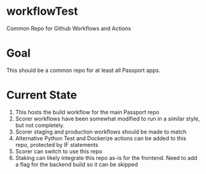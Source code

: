 # workflowTest

Common Repo for Github Workflows and Actions

# Goal

This should be a common repo for at least all Passport apps.

# Current State

1. This hosts the build workflow for the main Passport repo
2. Scorer workflows have been somewhat modified to run in a similar style, but not completely.
3. Scorer staging and production workflows should be made to match
4. Alternative Python Test and Dockerize actions can be added to this repo, protected by IF statements
5. Scorer can switch to use this repo
6. Staking can likely integrate this repo as-is for the frontend. Need to add a flag for the backend build so it can be skipped
